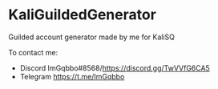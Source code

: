 # KaliGuildedGenerator

Guilded account generator made by me for KaliSQ

To contact me: 
- Discord ImGqbbo#8568/https://discord.gg/TwVVfG6CA5
- Telegram https://t.me/ImGqbbo
